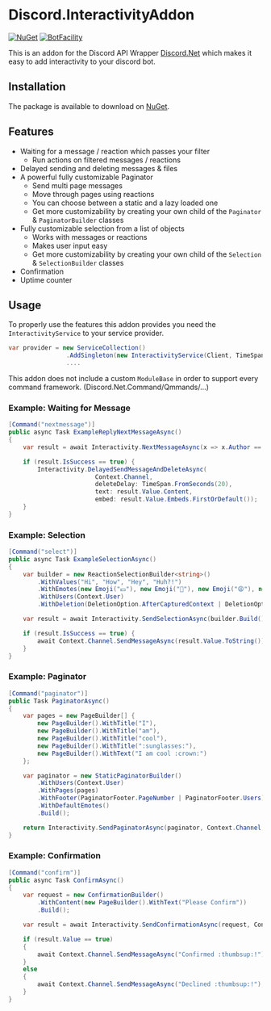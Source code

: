 # Discord.InteractivityAddon

[![NuGet](https://img.shields.io/nuget/vpre/Discord.InteractivityAddon.svg?style=plastic)](https://www.nuget.org/packages/Discord.InteractivityAddon)
[![BotFacility](https://img.shields.io/discord/512366986383065088.svg?style=flat-square&label=discord)](https://discord.gg/gAmSyVD)

This is an addon for the Discord API Wrapper [Discord.Net](https://github.com/discord-net/Discord.Net) which makes it easy to add interactivity to your discord bot.

## Installation
The package is available to download on [NuGet](https://www.nuget.org/packages/Discord.InteractivityAddon).

## Features
 - Waiting for a message / reaction which passes your filter
   - Run actions on filtered messages / reactions
 - Delayed sending and deleting messages & files
 - A powerful fully customizable Paginator
   - Send multi page messages
   - Move through pages using reactions
   - You can choose between a static and a lazy loaded one
   - Get more customizability by creating your own child of the `Paginator` & `PaginatorBuilder` classes
 - Fully customizable selection from a list of objects
   - Works with messages or reactions
   - Makes user input easy
   - Get more customizability by creating your own child of the `Selection` & `SelectionBuilder` classes
 - Confirmation
 - Uptime counter
 
## Usage
To properly use the features this addon provides you need the `InteractivityService` to your service provider.

```cs
var provider = new ServiceCollection()
                .AddSingleton(new InteractivityService(Client, TimeSpan.FromMinutes(3)))
                ....
```
This addon does not include a custom `ModuleBase` in order to support every command framework. (Discord.Net.Command/Qmmands/...)

### Example: Waiting for Message
```cs
[Command("nextmessage")]
public async Task ExampleReplyNextMessageAsync()
{
    var result = await Interactivity.NextMessageAsync(x => x.Author == Context.User);

    if (result.IsSuccess == true) {
        Interactivity.DelayedSendMessageAndDeleteAsync(
                        Context.Channel,
                        deleteDelay: TimeSpan.FromSeconds(20), 
                        text: result.Value.Content, 
                        embed: result.Value.Embeds.FirstOrDefault());
    }
}
```

### Example: Selection
```cs
[Command("select")]
public async Task ExampleSelectionAsync()
{
    var builder = new ReactionSelectionBuilder<string>()
        .WithValues("Hi", "How", "Hey", "Huh?!")
        .WithEmotes(new Emoji("💵"), new Emoji("🍭"), new Emoji("😩"), new Emoji("💠"))
        .WithUsers(Context.User)
        .WithDeletion(DeletionOption.AfterCapturedContext | DeletionOption.Invalids);

    var result = await Interactivity.SendSelectionAsync(builder.Build(), Context.Channel, TimeSpan.FromSeconds(50));

    if (result.IsSuccess == true) {
        await Context.Channel.SendMessageAsync(result.Value.ToString());
    }
}
```

### Example: Paginator
```cs
[Command("paginator")]
public Task PaginatorAsync()
{
    var pages = new PageBuilder[] {
        new PageBuilder().WithTitle("I"),
        new PageBuilder().WithTitle("am"),
        new PageBuilder().WithTitle("cool"),
        new PageBuilder().WithTitle(":sunglasses:"),
        new PageBuilder().WithText("I am cool :crown:")
    };

    var paginator = new StaticPaginatorBuilder()
        .WithUsers(Context.User)
        .WithPages(pages)
        .WithFooter(PaginatorFooter.PageNumber | PaginatorFooter.Users)
        .WithDefaultEmotes()
        .Build();

    return Interactivity.SendPaginatorAsync(paginator, Context.Channel, TimeSpan.FromMinutes(2));
}
```

### Example: Confirmation
```cs
[Command("confirm")]
public async Task ConfirmAsync()
{
    var request = new ConfirmationBuilder()
        .WithContent(new PageBuilder().WithText("Please Confirm"))
        .Build();

    var result = await Interactivity.SendConfirmationAsync(request, Context.Channel);

    if (result.Value == true)
    {
        await Context.Channel.SendMessageAsync("Confirmed :thumbsup:!");
    }
    else
    {
        await Context.Channel.SendMessageAsync("Declined :thumbsup:!");
    }
}
```
